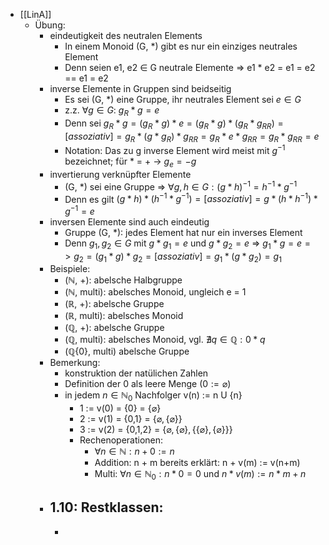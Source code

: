 - [[LinA]]
	- Übung:
		- eindeutigkeit des neutralen Elements
			- In einem Monoid (G, *) gibt es nur ein einziges neutrales Element
			- Denn seien e1, e2 $\in$ G neutrale Elemente => e1 * e2 = e1 = e2 == e1 = e2
		- inverse Elemente in Gruppen sind beidseitig
			- Es sei (G, *) eine Gruppe, ihr neutrales Element sei $e \in G$
			- z.z. $\forall g \in G$: $g_R * g = e$
			- Denn sei $g_R * g = (g_R * g) * e = (g_R * g) * (g_R * g_{RR}) =[assoziativ]= g_R * (g * g_R) * g_{RR} = g_R * e * g_{RR} = g_R * g_{RR} = e$
			- Notation: Das zu g inverse Element wird meist mit $g^{-1}$ bezeichnet; für * = + -> $g_e = -g$
		- invertierung verknüpfter Elemente
			- (G, *) sei eine Gruppe => $\forall g, h \in G : (g * h)^{-1} = h^{-1} * g^{-1}$
			- Denn es gilt $(g * h) * (h^{-1} * g^{-1}) =[assoziativ]= g * (h * h^{-1}) * g^{-1} = e$
		- inversen Elemente sind auch eindeutig
			- Gruppe (G, *): jedes Element hat nur ein inverses Element
			- Denn $g_1, g_2 \in G$ mit $g * g_1 = e$ und $g * g_2 = e$ => $g_1 * g = e => g_2 = (g_1 * g) * g_2 =[assoziativ]= g_1 * (g * g_2) = g_1$
		- Beispiele:
			- ($\mathbb{N}$, +): abelsche Halbgruppe
			- ($\mathbb{N}$, multi): abelsches Monoid, ungleich e = 1
			- ($\mathbb{R}$, +): abelsche Gruppe
			- ($\mathbb{R}$, multi): abelsches Monoid
			- ($\mathbb{Q}$, +): abelsche Gruppe
			- ($\mathbb{Q}$, multi): abelsches Monoid, vgl. $\nexists q \in \mathbb{Q}: 0 \ast q$
			- ($\mathbb{Q}$\{0}, multi) abelsche Gruppe
		- Bemerkung:
			- konstruktion der natülichen Zahlen
			- Definition der 0 als leere Menge ($0 := \varnothing$)
			- in jedem $n \in \mathbb{N}_0$ Nachfolger v(n) := n U {n}
				- 1 := v(0) = {0} = $\{\varnothing\}$
				- 2 := v(1) = {0,1} = $\{\varnothing, \{\varnothing\}\}$
				- 3 := v(2) = {0,1,2} = $\{\varnothing,\{\varnothing\},\{\{\varnothing\},\{\varnothing\}\}\}$
				- Rechenoperationen:
					- $\forall n \in \mathbb{N} : n + 0 := n$
					- Addition: n + m bereits erklärt: n + v(m) := v(n+m)
					- Multi: $\forall n \in \mathbb{N}_0: n \ast 0 = 0$ und $n \ast v(m) := n \ast m + n$
		- 1.10: Restklassen:
			-
			-